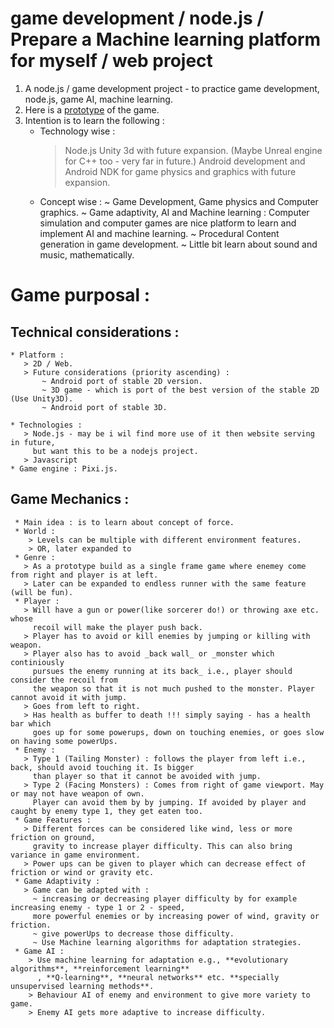 # game development / node.js / Prepare a Machine learning platform for myself / web project
1. A node.js / game development project - to practice game development, node.js, game AI, machine learning.
2. Here is a [prototype](game_prototype_balance_your_forces.jpg) of the game.
3. Intention is to learn the following :
    * Technology wise : 
       > Node.js
       > Unity 3d with future expansion. (Maybe Unreal engine for C++ too - very far in future.)
       > Android development and Android NDK for game physics and graphics with future expansion.
    * Concept wise : 
      ~ Game Development, Game physics and Computer graphics.
      ~ Game adaptivity, AI and Machine learning : Computer simulation and computer games are nice 
        platform to learn and implement AI and machine learning.
      ~ Procedural Content generation in game development.
      ~ Little bit learn about sound and music, mathematically.

# Game purposal :
 ## Technical considerations :
    * Platform : 
       > 2D / Web. 
       > Future considerations (priority ascending) :
           ~ Android port of stable 2D version.
           ~ 3D game - which is port of the best version of the stable 2D (Use Unity3D).
           ~ Android port of stable 3D.          
       
    * Technologies : 
       > Node.js - may be i wil find more use of it then website serving in future, 
         but want this to be a nodejs project.
       > Javascript
    * Game engine : Pixi.js.
    
  ## Game Mechanics :
     * Main idea : is to learn about concept of force.
     * World : 
        > Levels can be multiple with different environment features.
        > OR, later expanded to 
     * Genre : 
       > As a prototype build as a single frame game where enemey come from right and player is at left.
       > Later can be expanded to endless runner with the same feature (will be fun).
     * Player :
       > Will have a gun or power(like sorcerer do!) or throwing axe etc. whose 
         recoil will make the player push back.
       > Player has to avoid or kill enemies by jumping or killing with weapon.
       > Player also has to avoid _back wall_ or _monster which continiously 
         pursues the enemy running at its back_ i.e., player should consider the recoil from 
         the weapon so that it is not much pushed to the monster. Player cannot avoid it with jump.
       > Goes from left to right.
       > Has health as buffer to death !!! simply saying - has a health bar which 
         goes up for some powerups, down on touching enemies, or goes slow on having some powerUps.
     * Enemy :
       > Type 1 (Tailing Monster) : follows the player from left i.e., back, should avoid touching it. Is bigger
         than player so that it cannot be avoided with jump.
       > Type 2 (Facing Monsters) : Comes from right of game viewport. May or may not have weapon of own. 
         Player can avoid them by by jumping. If avoided by player and caught by enemy type 1, they get eaten too.
     * Game Features :
       > Different forces can be considered like wind, less or more friction on ground,
         gravity to increase player difficulty. This can also bring variance in game environment.
       > Power ups can be given to player which can decrease effect of friction or wind or gravity etc.
     * Game Adaptivity :
       > Game can be adapted with :
         ~ increasing or decreasing player difficulty by for example increasing enemy - type 1 or 2 - speed, 
         more powerful enemies or by increasing power of wind, gravity or friction.
         ~ give powerUps to decrease those difficulty.
         ~ Use Machine learning algorithms for adaptation strategies.
     * Game AI :
        > Use machine learning for adaptation e.g., **evolutionary algorithms**, **reinforcement learning**
          , **Q-learning**, **neural networks** etc. **specially unsupervised learning methods**.
        > Behaviour AI of enemy and environment to give more variety to game.
        > Enemy AI gets more adaptive to increase difficulty.
       
